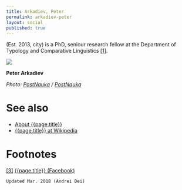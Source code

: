 ```yaml
---
title: Arkadiev, Peter
permalink: arkadiev-peter
layout: social
published: true
---
```


(Est. 2013, city) is a PhD, seniour research fellow at the Department of Typology and Comparative Linguistics <span id="a1">[\[1\]](#f1)</span>.

![](/encyclopedia/images/{{page.permalink}}.jpg)

**Peter Arkadiev**

*Photo: [PostNauka](index) / [PostNauka](index)*


# See also

+ [About {{page.title}}](index)
+ [{{page.title}} at Wikipedia](index)

# Footnotes

[[3]](#a3) <span id="f3"></span> [{{page.title}} (Facebook)](index)

`Updated Mar. 2018 (Andrei Dei)`
